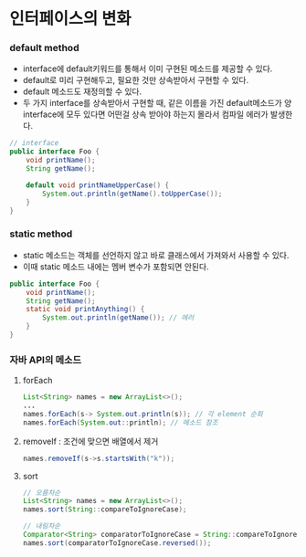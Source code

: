 # 인터페이스의 변화
### default method
- interface에 default키워드를 통해서 이미 구현된 메소드를 제공할 수 있다.
- default로 미리 구현해두고, 필요한 것만 상속받아서 구현할 수 있다.
- default 메소드도 재정의할 수 있다.
- 두 가지 interface를 상속받아서 구현할 때, 같은 이름을 가진 default메소드가 양 interface에 모두 있다면 어떤걸 상속 받아야 하는지 몰라서 컴파일 에러가 발생한다.
```java
// interface
public interface Foo {
    void printName();
    String getName();

    default void printNameUpperCase() {
        System.out.println(getName().toUpperCase());
    }
}
```
### static method
- static 메소드는 객체를 선언하지 않고 바로 클래스에서 가져와서 사용할 수 있다.
- 이때 static 메소드 내에는 멤버 변수가 포함되면 안된다.
```java
public interface Foo {
    void printName();
    String getName();
    static void printAnything() {
        System.out.println(getName()); // 에러 
    }
}
```
### 자바 API의 메소드 
1. forEach
    ```java
   List<String> names = new ArrayList<>();
   ...
    names.forEach(s-> System.out.println(s)); // 각 element 순회
    names.forEach(System.out::println); // 메소드 참조
    ```
2. removeIf : 조건에 맞으면 배열에서 제거
    ```java
    names.removeIf(s->s.startsWith("k"));
    ```
3. sort
    ```java
   // 오름차순
    List<String> names = new ArrayList<>();
    names.sort(String::compareToIgnoreCase);
   
   // 내림차순
   Comparator<String> comparatorToIgnoreCase = String::compareToIgnoreCase;
    names.sort(comparatorToIgnoreCase.reversed());
    ```